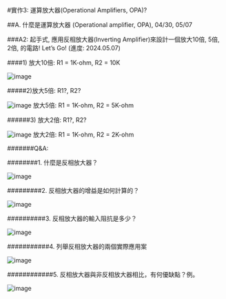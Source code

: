 
#實作3: 運算放大器(Operational Amplifiers, OPA)?

##A. 什麼是運算放大器 (Operational amplifier, OPA), 04/30, 05/07

###A2: 起手式, 應用反相放大器(Inverting Amplifier)來設計一個放大10倍, 5倍, 2倍, 的電路! Let’s Go! (進度: 2024.05.07)

####1) 放大10倍: R1 = 1K-ohm, R2 = 10K           

![image](https://github.com/Tobyssss/Toby/assets/162283633/63546fd6-73c9-4126-bea3-a2fbf579d3d4)

#####2)放大5倍: R1?, R2?      

![image](https://github.com/Tobyssss/Toby/assets/162283633/40a07164-4ab8-4e14-aa63-1f01843dd525)
放大5倍: R1 = 1K-ohm, R2 = 5K-ohm                        

######3) 放大2倍: R1?, R2? 

![image](https://github.com/Tobyssss/Toby/assets/162283633/799bd4cb-0c4e-427e-84c1-67c914160327)
放大2倍: R1 = 1K-ohm, R2 = 2K-ohm                     

#######Q&A:                       

########1. 什麼是反相放大器？      

![image](https://github.com/Tobyssss/Toby/assets/162283633/e0d952ae-9514-491b-bb94-33eed1513b02)

#########2. 反相放大器的增益是如何計算的？       

![image](https://github.com/Tobyssss/Toby/assets/162283633/197943e8-52bf-485f-8557-23e163acf205)

##########3. 反相放大器的輸入阻抗是多少？     

![image](https://github.com/Tobyssss/Toby/assets/162283633/f0f947b2-2a82-4757-82e3-77c1197facaa)

###########4. 列舉反相放大器的兩個實際應用案

![image](https://github.com/Tobyssss/Toby/assets/162283633/5e11e6c1-abdb-4515-a828-3dd1c453cc4f)

############5. 反相放大器與非反相放大器相比，有何優缺點？例。

![image](https://github.com/Tobyssss/Toby/assets/162283633/30ba4275-abf1-44ba-bf9d-c36d4173d19d)
